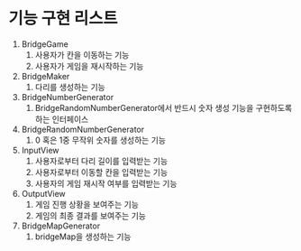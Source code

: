 # 기능 구현 리스트

1. BridgeGame
    1. 사용자가 칸을 이동하는 기능
    2. 사용자가 게임을 재시작하는 기능
2. BridgeMaker
    1. 다리를 생성하는 기능
3. BridgeNumberGenerator
    1. BridgeRandomNumberGenerator에서 반드시 숫자 생성 기능을 구현하도록 하는 인터페이스
4. BridgeRandomNumberGenerator
    1. 0 혹은 1중 무작위 숫자를 생성하는 기능
5. InputView
    1. 사용자로부터 다리 길이를 입력받는 기능
    2. 사용자로부터 이동할 칸을 입력받는 기능
    3. 사용자의 게임 재시작 여부를 입력받는 기능
6. OutputView
    1. 게임 진행 상황을 보여주는 기능
    2. 게임의 최종 결과를 보여주는 기능
7. BridgeMapGenerator
   1.  bridgeMap을 생성하는 기능